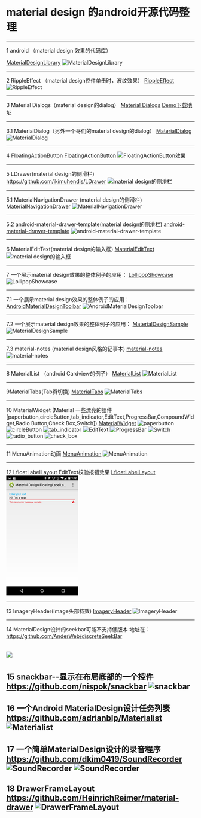 # material design 的android开源代码整理

------
1 android （material design 效果的代码库）

[MaterialDesignLibrary][1]
![MaterialDesignLibrary][2]

----------
2 RippleEffect （material design控件单击时，波纹效果）
[RippleEffect][3]
![RippleEffect][4]

----------
3 Material Dialogs（material design的dialog）
[Material Dialogs][5]
[Demo下载地址][6]

----------

3.1 MaterialDialog（另外一个哥们的material design的dialog）
[MaterialDialog][7]
![MaterialDialog][8]

----------

4 FloatingActionButton
[FloatingActionButton][9]
![FloatingActionButton效果][10]

----------

5 LDrawer(material design的侧滑栏)
https://github.com/ikimuhendis/LDrawer
![material design的侧滑栏][11]

----------

5.1 MaterialNavigationDrawer (material design的侧滑栏)
[MaterialNavigationDrawer][12]
![MaterialNavigationDrawer][13]

----------

5.2 android-material-drawer-template(material design的侧滑栏)
[android-material-drawer-template][14]
![android-material-drawer-template][15]

----------

6 MaterialEditText(material design的输入框)
[MaterialEditText][16]
![material design的输入框][17]

----------

7 一个展示material design效果的整体例子的应用：
[LollipopShowcase][18]
![LollipopShowcase][19]

----------

7.1 一个展示material design效果的整体例子的应用：
[AndroidMaterialDesignToolbar][20]
![AndroidMaterialDesignToolbar][21]

----------

7.2 一个展示material design效果的整体例子的应用：
[MaterialDesignSample][22]
![MaterialDesignSample][23]

----------

7.3 material-notes (material design风格的记事本)
[material-notes][24]
![material-notes][25]

----------

8 MaterialList （android Cardview的例子）
[MaterialList][26]
![MaterialList][27]

----------

9MaterialTabs(Tab页切换)
[MaterialTabs][28]
![MaterialTabs][29]

----------

10 MaterialWidget (Material 一些漂亮的组件[paperbutton,circleButton,tab_indicator,EditText,ProgressBar,CompoundWidget,Radio Button,Check Box,Switch])
[MaterialWidget][30]
![paperbutton][31]
![circleButton][32]
![tab_indicator][33]
![EditText][34]
![ProgressBar][35]
![Switch][36]
![radio_button][37]
![check_box][38]

----------

11 MenuAnimation动画
[MenuAnimation][39]
![MenuAnimation][40]

----------

12 LfloatLabelLayout EditText校验报错效果
[LfloatLabelLayout][41]
![LfloatLabelLayout][42]

----------

13 ImageryHeader(Image头部特效)
[ImageryHeader][43]
![ImageryHeader][44]

----------
14 MaterialDesign设计的seekbar可能不支持低版本
地址在：https://github.com/AnderWeb/discreteSeekBar

![](https://camo.githubusercontent.com/e717e2597779d1ddc980ace6f3943f62483d8a8c/68747470733a2f2f6c68332e676f6f676c6575736572636f6e74656e742e636f6d2f2d376e62565058785568596b2f56472d724f3634704d57492f414141414141414148734d2f614d52676c7432567a726b2f773633392d683438302f616e696d6174696f6e2e676966) 
----------
15
snackbar--显示在布局底部的一个控件
https://github.com/nispok/snackbar
![snackbar][45]
----------
16
一个Android MaterialDesign设计任务列表
https://github.com/adrianblp/Materialist
![Materialist][46]
----------
17
一个简单MaterialDesign设计的录音程序
https://github.com/dkim0419/SoundRecorder
![SoundRecorder][47]
![SoundRecorder][48]
----------
18
DrawerFrameLayout
https://github.com/HeinrichReimer/material-drawer
![DrawerFrameLayout][49]
----------
  [1]: https://github.com/navasmdc/MaterialDesignLibrary
  [2]: https://github.com/navasmdc/MaterialDesignLibrary/raw/master/images/color_selector.png
  [3]: https://github.com/traex/RippleEffect
  [4]: https://github.com/traex/RippleEffect/raw/master/demo.gif
  [5]: https://github.com/afollestad/material-dialogs
  [6]: https://github.com/afollestad/material-dialogs/blob/master/sample/sample.apk
  [7]: MaterialDialog
  [8]: https://github.com/drakeet/MaterialDialog/raw/master/screenshots/s7.png
  [9]: https://github.com/futuresimple/android-floating-action-button
  [10]: https://github.com/futuresimple/android-floating-action-button/raw/master/screenshots/menu.gif
  [11]: https://raw.githubusercontent.com/IkiMuhendis/LDrawer/master/images/animated.gif
  [12]: https://github.com/neokree/MaterialNavigationDrawer
  [13]: https://camo.githubusercontent.com/7043b4240e1be50bb68b3f101c1f9815c9be0f11/68747470733a2f2f7261772e6769746875622e636f6d2f6e656f6b7265652f4d6174657269616c4e617669676174696f6e4472617765722f6d61737465722f73637265656e312e6a7067
  [14]: https://github.com/kanytu/android-material-drawer-template
  [15]: https://raw.githubusercontent.com/kanytu/android-material-drawer-template/master/screenshots/playstore_style.gif
  [16]: https://github.com/rengwuxian/MaterialEditText
  [17]: https://github.com/rengwuxian/MaterialEditText/raw/master/images/material_edittext.png
  [18]: https://github.com/mikepenz/LollipopShowcase
  [19]: https://raw.githubusercontent.com/mikepenz/Android-LollipopShowcase/master/DEV/screenshots/screenshot_1_small.jpg
  [20]: https://github.com/tekinarslan/AndroidMaterialDesignToolbar
  [21]: https://camo.githubusercontent.com/c241f5a2c5bed1e17cd326ee31bae7e4f45b2782/687474703a2f2f7777772e737464726f69642e636f6d2f696d672f6f75747075745f3555546a43762e676966
  [22]: https://github.com/rejasupotaro/MaterialDesignSample
  [23]: https://github.com/rejasupotaro/MaterialDesignSample/raw/master/art/material_design_sample.gif
  [24]: https://github.com/dan-zx/material-notes
  [25]: https://camo.githubusercontent.com/07bc46398df7b90aab57752950dc66835f04d98d/68747470733a2f2f646c2e64726f70626f7875736572636f6e74656e742e636f6d2f752f313939353239352f696d672f4d6174657269616c4e6f7465732f64656d6f2e676966
  [26]: https://github.com/dexafree/MaterialList
  [27]: https://cloud.githubusercontent.com/assets/5815289/5599845/0d086f38-92cf-11e4-9099-c3e6b9bb9fb7.PNG
  [28]: https://github.com/neokree/MaterialTabs
  [29]: https://camo.githubusercontent.com/9615647c020466aa20c1e46a7bddbc3785414d6c/68747470733a2f2f7261772e6769746875622e636f6d2f6e656f6b7265652f4d6174657269616c546162732f6d61737465722f73637265656e2e6a7067
  [30]: https://github.com/keithellis/MaterialWidget
  [31]: https://github.com/keithellis/MaterialWidget/raw/master/capture/paper_button.png
  [32]: https://github.com/keithellis/MaterialWidget/raw/master/capture/circle_button.png
  [33]: https://github.com/keithellis/MaterialWidget/raw/master/capture/tab_indicator.png
  [34]: https://github.com/keithellis/MaterialWidget/raw/master/capture/floating_edit_text.png
  [35]: https://github.com/keithellis/MaterialWidget/raw/master/capture/circular_progress.png
  [36]: https://github.com/keithellis/MaterialWidget/raw/master/capture/switch.png
  [37]: https://github.com/keithellis/MaterialWidget/raw/master/capture/radio_button.png
  [38]: https://github.com/keithellis/MaterialWidget/raw/master/capture/check_box.png
  [39]: https://github.com/onivas/MenuAnimation
  [40]: https://github.com/onivas/MenuAnimation/raw/master/animationZoom.gif
  [41]: https://github.com/JesusM/LfloatLabelLayout
  [42]: https://github.com/JesusM/LfloatLabelLayout/raw/master/images/Screenshot_2014-10-27-09-13-00.png
  [43]: https://github.com/YukiMatsumura/ImageryHeader
  [44]: https://camo.githubusercontent.com/d5bb4ddb19127dac1c90b626dc8bc8bd0e7d5672/687474703a2f2f322e62702e626c6f6773706f742e636f6d2f2d6552317277335830626e342f55395f45767a47593133492f41414141414141414174772f3343716f4c5067627448592f733634302f7375726661636532622e676966
  [45]: https://github.com/nispok/snackbar/raw/master/art/home-colored.png
  [46]: https://camo.githubusercontent.com/152553376933dcc529705b886f1882c3a3e7e937/687474703a2f2f692e696d6775722e636f6d2f4e6673767674512e706e67
  [47]: https://camo.githubusercontent.com/4016cf2d75e835d50621bb15ce6c9d06e653fc5b/687474703a2f2f692e696d6775722e636f6d2f3767676346517a6c2e706e67
  [48]: https://camo.githubusercontent.com/f80c6c88e16a1f42494b04a6c610a4d3b1122041/687474703a2f2f692e696d6775722e636f6d2f483653634f32316c2e706e67
  [49]: https://camo.githubusercontent.com/c7d88e8703f260bc568a8d32c480715baeca7c5c/687474703a2f2f692e696d6775722e636f6d2f4a456275326e472e706e67
